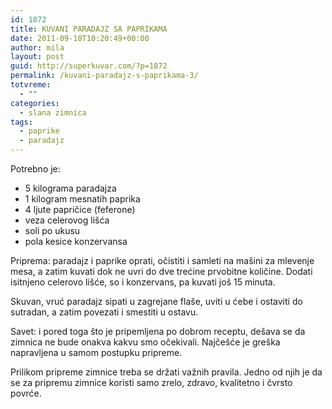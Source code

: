 ```yaml
---
id: 1872
title: KUVANI PARADAJZ SA PAPRIKAMA
date: 2011-09-10T10:20:49+00:00
author: mila
layout: post
guid: http://superkuvar.com/?p=1872
permalink: /kuvani-paradajz-s-paprikama-3/
totvreme:
  - ""
categories:
  - slana zimnica
tags:
  - paprike
  - paradajz
---
```

Potrebno je:

  * 5 kilograma paradajza
  * 1 kilogram mesnatih paprika
  * 4 ljute papričice (feferone)
  * veza celerovog lišća
  * soli po ukusu
  * pola kesice konzervansa

Priprema: paradajz i paprike oprati, očistiti i samleti na mašini za mlevenje mesa, a zatim kuvati dok ne uvri do dve trećine prvobitne količine. Dodati isitnjeno celerovo lišće, so i konzervans, pa kuvati još 15 minuta.

Skuvan, vruć paradajz sipati u zagrejane flaše, uviti u ćebe i ostaviti do sutradan, a zatim povezati i smestiti u ostavu.

Savet: i pored toga što je pripemljena po dobrom receptu, dešava se da zimnica ne bude onakva kakvu smo očekivali. Najčešće je greška napravljena u samom postupku pripreme.

Prilikom pripreme zimnice treba se držati važnih pravila. Jedno od njih je da se za pripremu zimnice koristi samo zrelo, zdravo, kvalitetno i čvrsto povrće.